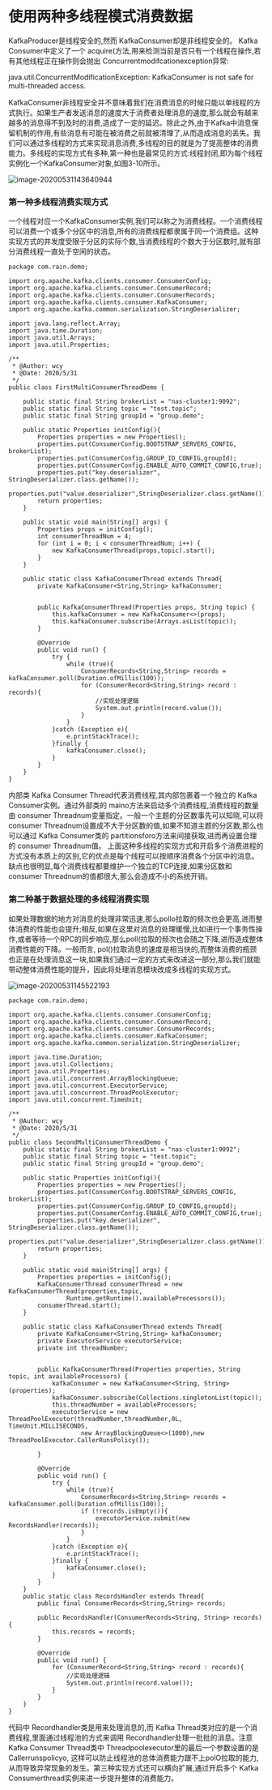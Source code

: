 # 使用两种多线程模式消费数据

KafkaProducer是线程安全的,然而 KafkaConsumer却是非线程安全的。 Kafka Consumer中定义了一个 acquire(方法,用来检测当前是否只有一个线程在操作,若有其他线程正在操作则会抛出 Concurrentmodifcationexception异常:

java.util.ConcurrentModificationException: KafkaConsumer is not safe for multi-threaded access.

KafkaConsumer非线程安全并不意味着我们在消费消息的时候只能以单线程的方式执行。如果生产者发送消息的速度大于消费者处理消息的速度,那么就会有越来越多的消息得不到及时的消费,造成了一定的延迟。除此之外,由于Kafka中消息保留机制的作用,有些消息有可能在被消费之前就被清理了,从而造成消息的丢失。我们可以通过多线程的方式来实现消息消费,多线程的目的就是为了提高整体的消费能力。多线程的实现方式有多种,第一种也是最常见的方式:线程封闭,即为每个线程实例化一个KafkaConsumer对象,如图3-10所示。

![image-20200531143640944](http://uos.rain1024.com/image/image-20200531143640944.png)

### 第一种多线程消费实现方式

一个线程对应一个KafkaConsumer实例,我们可以称之为消费线程。一个消费线程可以消费一个或多个分区中的消息,所有的消费线程都隶属于同一个消费组。这种实现方式的并发度受限于分区的实际个数,当消费线程的个数大于分区数时,就有部分消费线程一直处于空闲的状态。

```
package com.rain.demo;

import org.apache.kafka.clients.consumer.ConsumerConfig;
import org.apache.kafka.clients.consumer.ConsumerRecord;
import org.apache.kafka.clients.consumer.ConsumerRecords;
import org.apache.kafka.clients.consumer.KafkaConsumer;
import org.apache.kafka.common.serialization.StringDeserializer;

import java.lang.reflect.Array;
import java.time.Duration;
import java.util.Arrays;
import java.util.Properties;

/**
 * @Author: wcy
 * @Date: 2020/5/31
 */
public class FirstMultiConsumerThreadDemo {

    public static final String brokerList = "nas-cluster1:9092";
    public static final String topic = "test.topic";
    public static final String groupId = "group.demo";

    public static Properties initConfig(){
        Properties properties = new Properties();
        properties.put(ConsumerConfig.BOOTSTRAP_SERVERS_CONFIG, brokerList);
        properties.put(ConsumerConfig.GROUP_ID_CONFIG,groupId);
        properties.put(ConsumerConfig.ENABLE_AUTO_COMMIT_CONFIG,true);
        properties.put("key.deserializer", StringDeserializer.class.getName());
        properties.put("value.deserializer",StringDeserializer.class.getName());
        return properties;
    }

    public static void main(String[] args) {
        Properties props = initConfig();
        int consumerThreadNum = 4;
        for (int i = 0; i < consumerThreadNum; i++) {
            new KafkaConsumerThread(props,topic).start();
        }
    }

    public static class KafkaConsumerThread extends Thread{
        private KafkaConsumer<String,String> kafkaConsumer;


        public KafkaConsumerThread(Properties props, String topic) {
            this.kafkaConsumer = new KafkaConsumer<>(props);
            this.kafkaConsumer.subscribe(Arrays.asList(topic));
        }

        @Override
        public void run() {
            try {
                while (true){
                    ConsumerRecords<String,String> records = kafkaConsumer.poll(Duration.ofMillis(100));
                    for (ConsumerRecord<String,String> record : records){
                        //实现处理逻辑
                        System.out.println(record.value());
                    }
                }
            }catch (Exception e){
                e.printStackTrace();
            }finally {
                kafkaConsumer.close();
            }
        }
    }
}
```



内部类 Kafka Consumer Thread代表消费线程,其内部包裹着一个独立的 Kafka Consumer实例。通过外部类的 maino方法来启动多个消费线程,消费线程的数量由 consumer Threadnum变量指定。一般一个主题的分区数事先可以知晓,可以将 consumer Threadnum设置成不大于分区数的值,如果不知道主题的分区数,那么也可以通过 Kafka Consumer类的 partitionsforo方法来间接获取,进而再设置合理的 consumer Threadnum值。
上面这种多线程的实现方式和开启多个消费进程的方式没有本质上的区别,它的优点是每个线程可以按顺序消费各个分区中的消息。缺点也很明显,每个消费线程都要维护一个独立的TCP连接,如果分区数和 consumer Threadnum的值都很大,那么会造成不小的系统开销。



### 第二种基于数据处理的多线程消费实现



如果处理数据的地方对消息的处理非常迅速,那么pollo拉取的频次也会更高,进而整体消费的性能也会提升;相反,如果在这里对消息的处理缓慢,比如进行一个事务性操作,或者等待一个RPC的同步响应,那么poll(拉取的频次也会随之下降,进而造成整体消费性能的下降。一般而言, pol()拉取消息的速度是相当快的,而整体消费的瓶颈也正是在处理消息这一块,如果我们通过一定的方式来改进这一部分,那么我们就能带动整体消费性能的提升，因此将处理消息模块改成多线程的实现方式。

![image-20200531145522193](http://uos.rain1024.com/image/image-20200531145522193.png)

```
package com.rain.demo;

import org.apache.kafka.clients.consumer.ConsumerConfig;
import org.apache.kafka.clients.consumer.ConsumerRecord;
import org.apache.kafka.clients.consumer.ConsumerRecords;
import org.apache.kafka.clients.consumer.KafkaConsumer;
import org.apache.kafka.common.serialization.StringDeserializer;

import java.time.Duration;
import java.util.Collections;
import java.util.Properties;
import java.util.concurrent.ArrayBlockingQueue;
import java.util.concurrent.ExecutorService;
import java.util.concurrent.ThreadPoolExecutor;
import java.util.concurrent.TimeUnit;

/**
 * @Author: wcy
 * @Date: 2020/5/31
 */
public class SecondMultiConsumerThreadDemo {
    public static final String brokerList = "nas-cluster1:9092";
    public static final String topic = "test.topic";
    public static final String groupId = "group.demo";

    public static Properties initConfig(){
        Properties properties = new Properties();
        properties.put(ConsumerConfig.BOOTSTRAP_SERVERS_CONFIG, brokerList);
        properties.put(ConsumerConfig.GROUP_ID_CONFIG,groupId);
        properties.put(ConsumerConfig.ENABLE_AUTO_COMMIT_CONFIG,true);
        properties.put("key.deserializer", StringDeserializer.class.getName());
        properties.put("value.deserializer",StringDeserializer.class.getName());
        return properties;
    }

    public static void main(String[] args) {
        Properties properties = initConfig();
        KafkaConsumerThread consumerThread = new KafkaConsumerThread(properties,topic,
                Runtime.getRuntime().availableProcessors());
        consumerThread.start();
    }

    public static class KafkaConsumerThread extends Thread{
        private KafkaConsumer<String,String> kafkaConsumer;
        private ExecutorService executorService;
        private int threadNumber;


        public KafkaConsumerThread(Properties properties, String topic, int availableProcessors) {
            kafkaConsumer = new KafkaConsumer<String, String>(properties);
            kafkaConsumer.subscribe(Collections.singletonList(topic));
            this.threadNumber = availableProcessors;
            executorService = new ThreadPoolExecutor(threadNumber,threadNumber,0L, TimeUnit.MILLISECONDS,
                    new ArrayBlockingQueue<>(1000),new ThreadPoolExecutor.CallerRunsPolicy());

        }

        @Override
        public void run() {
            try {
                while (true){
                    ConsumerRecords<String,String> records = kafkaConsumer.poll(Duration.ofMillis(100));
                    if (!records.isEmpty()){
                        executorService.submit(new RecordsHandler(records));
                    }
                }
            }catch (Exception e){
                e.printStackTrace();
            }finally {
                kafkaConsumer.close();
            }
        }
    }
    public static class RecordsHandler extends Thread{
        public final ConsumerRecords<String,String> records;

        public RecordsHandler(ConsumerRecords<String, String> records) {
            this.records = records;
        }

        @Override
        public void run() {
            for (ConsumerRecord<String,String> record : records){
                //实现处理逻辑
                System.out.println(record.value());
            }
        }
    }
}
```

代码中 Recordhandler类是用来处理消息的,而 Kafka Thread类对应的是一个消费线程,里面通过线程池的方式来调用 Recordhandler处理一批批的消息。注意Kafka Consumer Thread类中 Threadpoolexecutor里的最后一个参数设置的是 Callerrunspolicyo, 这样可以防止线程池的总体消费能力跟不上polO拉取的能力,从而导致异常现象的发生。第三种实现方式还可以横向扩展,通过开启多个 Kafka Consumerthread实例来进一步提升整体的消费能力。